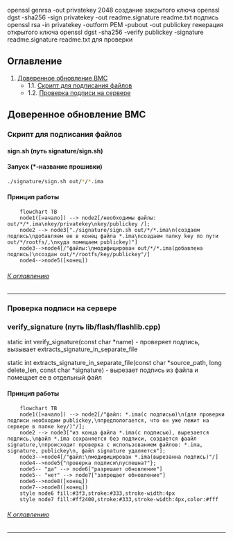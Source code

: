 openssl genrsa -out privatekey 2048                                             создание закрытого ключа
openssl dgst -sha256 -sign privatekey -out readme.signature readme.txt          подпись
openssl rsa -in privatekey -outform PEM -pubout -out publickey                  генерация открытого ключа
openssl dgst -sha256 -verify publickey -signature readme.signature readme.txt   для проверки

## Оглавление

1. [Доверенное обновление BMC](#доверенное-обновление-bmc)
    * 1.1. [Скрипт для подписания файлов](#signsh-путь-signaturesignsh)
    * 1.2. [Проверка подписи на сервере](#проверка-подписи-на-сервере)

## Доверенное обновление BMC

### Скрипт для подписания файлов
#### sign.sh (путь signature/sign.sh)
#### Запуск (*-название прошивки)
```bash
./signature/sign.sh out/*/*.ima

```
#### Принцип работы
```mermaid
    flowchart TB
    node1([начало]) --> node2[/необходимы файлы: out/*/*.ima\nkey/privatekey\nkey/publickey /];
    node2 --> node3["./signature/sign.sh out/*/*.ima\n(создаем подпись\nдобавляем ее в конец файла *.ima\nсоздаем папку key по пути out/*/rootfs/,\nкуда помещаем publickey)"]
    node3-->node4[/"файлы:\nмодифицирован out/*/*.ima(добавлена подпись)\nсоздан out/*/rootfs/key/publickey"/]
    node4-->node5([конец])
```
###### [К оглавлению](#Оглавление)
---
### Проверка подписи на сервере
### verify_signature (путь lib/flash/flashlib.cpp)
static int verify_signature(const char *name) - проверяет подпись, вызывает extracts_signature_in_separate_file

static int extracts_signature_in_separate_file(const char *source_path, long delete_len, const char *signature) - вырезает подпись из файла и помещает ее в отдельный файл

#### Принцип работы
```mermaid
    flowchart TB
    node1([начало]) --> node2[/"файл: *.ima(с подписью)\n(для проверки подписи необходим publickey,\nпредпологается, что он уже лежит на сервере в папке key/)"/];
    node2 --> node3["из конца файла *.ima(с подписью), вырезается подпись,\nфайл *.ima сохраняется без подписи, создается фаайл signature,\nпроисходит проверка с использованием файлов: *.ima, signature, publickey\n, файл signature удаляется"];
    node3-->node4[/"файл:\nмодифицирован *.ima(вырезанна подпись)"/]
    node4-->node5{"проверка подписи\nуспешна?"};
    node5-- "да" --> node6["разрешает обновление"]
    node5-- "нет" --> node7["запрещает обновление"]
    node6-->node8([конец])
    node7-->node8([конец])
    style node6 fill:#3f3,stroke:#333,stroke-width:4px
    style node7 fill:#ff2400,stroke:#333,stroke-width:4px,color:#fff
```
###### [К оглавлению](#Оглавление)
---
